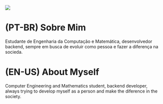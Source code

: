 <img width="auto" src="https://github.com/tgmarinho/tgmarinho/blob/master/banner.png">

# (PT-BR) Sobre Mim

Estudante de Engenharia da Computação e Matemática, desenvolvedor backend, sempre em busca de evoluir como pessoa e fazer a diferença na socieda.

# (EN-US) About Myself

Computer Engineering and Mathematics student, backend developer, always trying to develop myself as a person and make the diference in the society.
